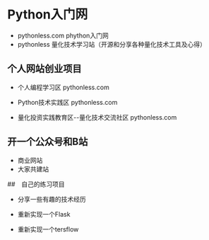 # Python入门网

- pythonless.com phython入门网
- pythonless 量化技术学习站（开源和分享各种量化技术工具及心得）

## 个人网站创业项目

- 个人编程学习区 pythonless.com

- Python技术实践区 pythonless.com

- 量化投资实践教育区--量化技术交流社区  pythonless.com

## 开一个公众号和B站

- 商业网站
- 大家共建站

##　自己的练习项目

- 分享一些有趣的技术经历

- 重新实现一个Flask
- 重新实现一个tersflow